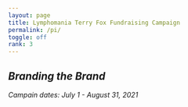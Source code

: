 ```yaml
---
layout: page
title: Lymphomania Terry Fox Fundraising Campaign
permalink: /pi/
toggle: off
rank: 3
---
```


## _Branding the Brand_

_Campain dates: July 1 - August 31, 2021_

